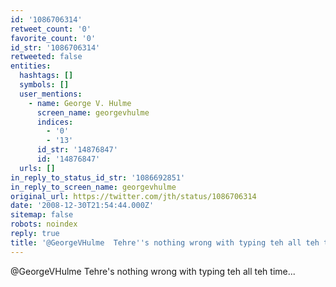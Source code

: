 ```yaml
---
id: '1086706314'
retweet_count: '0'
favorite_count: '0'
id_str: '1086706314'
retweeted: false
entities:
  hashtags: []
  symbols: []
  user_mentions:
    - name: George V. Hulme
      screen_name: georgevhulme
      indices:
        - '0'
        - '13'
      id_str: '14876847'
      id: '14876847'
  urls: []
in_reply_to_status_id_str: '1086692851'
in_reply_to_screen_name: georgevhulme
original_url: https://twitter.com/jth/status/1086706314
date: '2008-12-30T21:54:44.000Z'
sitemap: false
robots: noindex
reply: true
title: '@GeorgeVHulme  Tehre''s nothing wrong with typing teh all teh time...'
---
```


@GeorgeVHulme  Tehre's nothing wrong with typing teh all teh time...